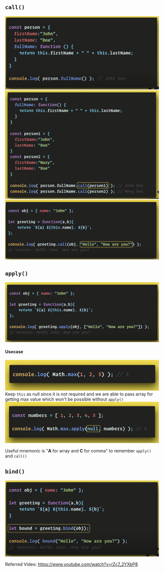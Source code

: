 ## `call()`

![img.png](img.png)
![img_1.png](img_1.png)
![img_2.png](img_2.png)


## `apply()`

![img_3.png](img_3.png)

#### Usecase
![img_4.png](img_4.png)
Keep `this` as null since it is not required and we are able to pass array for getting max value
which won't be possible without `apply()`
![img_5.png](img_5.png)


Useful mnemonic is "**A** for array and **C** for comma" to remember `apply()` and `call()`
## `bind()`
![img_6.png](img_6.png)

Referred Video: https://www.youtube.com/watch?v=rZc7_2YXbP8
